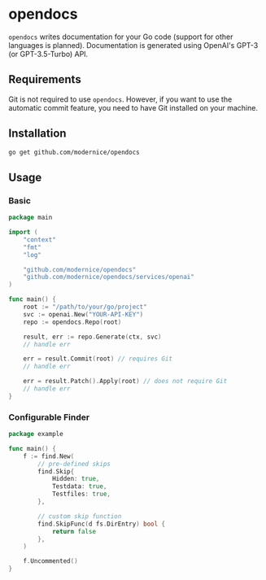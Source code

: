# opendocs

`opendocs` writes documentation for your Go code (support for other languages
is planned). Documentation is generated using OpenAI's GPT-3 (or GPT-3.5-Turbo) API.

## Requirements

Git is not required to use `opendocs`. However, if you want to use the automatic
commit feature, you need to have Git installed on your machine.

## Installation

```sh
go get github.com/modernice/opendocs
```

## Usage

### Basic

```go
package main

import (
	"context"
	"fmt"
	"log"

	"github.com/modernice/opendocs"
	"github.com/modernice/opendocs/services/openai"
)

func main() {
	root := "/path/to/your/go/project"
	svc := openai.New("YOUR-API-KEY")
	repo := opendocs.Repo(root)

	result, err := repo.Generate(ctx, svc)
	// handle err

	err = result.Commit(root) // requires Git
	// handle err

	err = result.Patch().Apply(root) // does not require Git
	// handle err
}
```

### Configurable Finder

```go
package example

func main() {
	f := find.New(
		// pre-defined skips
		find.Skip{
			Hidden: true,
			Testdata: true,
			Testfiles: true,
		},

		// custom skip function
		find.SkipFunc(d fs.DirEntry) bool {
			return false
		},
	)

	f.Uncommented()
}
```
